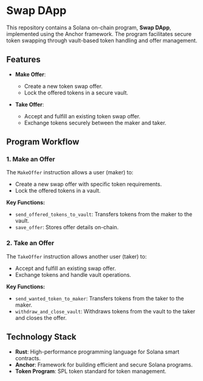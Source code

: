# Swap DApp

This repository contains a Solana on-chain program, **Swap DApp**, implemented using the Anchor framework. The program facilitates secure token swapping through vault-based token handling and offer management.

## Features

- **Make Offer**:

  - Create a new token swap offer.
  - Lock the offered tokens in a secure vault.

- **Take Offer**:
  - Accept and fulfill an existing token swap offer.
  - Exchange tokens securely between the maker and taker.

## Program Workflow

### 1. Make an Offer

The `MakeOffer` instruction allows a user (maker) to:

- Create a new swap offer with specific token requirements.
- Lock the offered tokens in a vault.

**Key Functions:**

- `send_offered_tokens_to_vault`: Transfers tokens from the maker to the vault.
- `save_offer`: Stores offer details on-chain.

### 2. Take an Offer

The `TakeOffer` instruction allows another user (taker) to:

- Accept and fulfill an existing swap offer.
- Exchange tokens and handle vault operations.

**Key Functions:**

- `send_wanted_token_to_maker`: Transfers tokens from the taker to the maker.
- `withdraw_and_close_vault`: Withdraws tokens from the vault to the taker and closes the offer.

## Technology Stack

- **Rust**: High-performance programming language for Solana smart contracts.
- **Anchor**: Framework for building efficient and secure Solana programs.
- **Token Program**: SPL token standard for token management.
